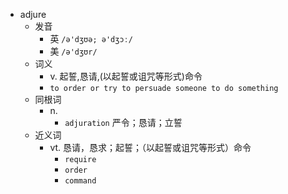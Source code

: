 - adjure
  - 发音
    - 英 `/ə'dʒʊə; ə'dʒɔː/`
    - 美 `/ə'dʒʊr/`
  - 词义
    - v. 起誓,恳请,(以起誓或诅咒等形式)命令
    - `to order or try to persuade someone to do something`
  - 同根词
    - n.
      - `adjuration` 严令；恳请；立誓
  - 近义词
    - vt. 恳请，恳求；起誓；（以起誓或诅咒等形式）命令
      - `require`
      - `order`
      - `command`
